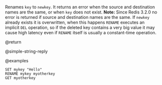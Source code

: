 Renames `key` to `newkey`.
It returns an error when the source and destination names are the same, or when
`key` does not exist.
**Note:** Since Redis 3.2.0 no error is returned if source and destination names are the same.
If `newkey` already exists it is overwritten, when this happens `RENAME` executes an implicit `DEL` operation, so if the deleted key contains a very big value it may cause high latency even if `RENAME` itself is usually a constant-time operation.

@return

@simple-string-reply

@examples

```cli
SET mykey "Hello"
RENAME mykey myotherkey
GET myotherkey
```
